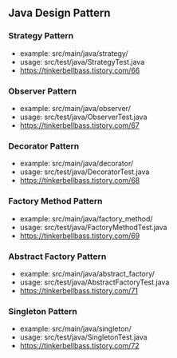 ## Java Design Pattern

### Strategy Pattern

- example: src/main/java/strategy/
- usage: src/test/java/StrategyTest.java
- https://tinkerbellbass.tistory.com/66

### Observer Pattern

- example: src/main/java/observer/
- usage: src/test/java/ObserverTest.java
- https://tinkerbellbass.tistory.com/67

### Decorator Pattern

- example: src/main/java/decorator/
- usage: src/test/java/DecoratorTest.java
- https://tinkerbellbass.tistory.com/68

### Factory Method Pattern

- example: src/main/java/factory_method/
- usage: src/test/java/FactoryMethodTest.java
- https://tinkerbellbass.tistory.com/69

### Abstract Factory Pattern

- example: src/main/java/abstract_factory/
- usage: src/test/java/AbstractFactoryTest.java
- https://tinkerbellbass.tistory.com/71

### Singleton Pattern

- example: src/main/java/singleton/
- usage: src/test/java/SingletonTest.java
- https://tinkerbellbass.tistory.com/72